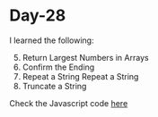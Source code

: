 # Day-28
I learned the following:

5. Return Largest Numbers in Arrays
6. Confirm the Ending
7. Repeat a String Repeat a String
8. Truncate a String

Check the Javascript code [here](./index.js)